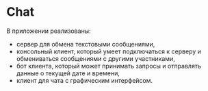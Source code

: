 # Chat

В приложении реализованы:

- сервер для обмена текстовыми сообщениями,
- консольный клиент, который умеет подключаться к серверу и
обмениваться сообщениями с другими участниками,
- бот клиента, который может принимать запросы и отправлять данные о
текущей дате и времени,
- клиент для чата с графическим интерфейсом.
